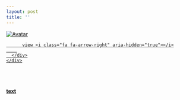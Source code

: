 ```yaml
---
layout: post
title: ''
---
```


<p class="imglist">

<div class="image-container">
  <a href="https://pic.imgdb.cn/item/5ee8888e2cb53f50feab281d.jpg"  data-fancybox="images">
    <img src="https://pic.imgdb.cn/item/5ee8888e2cb53f50feab284b.jpg" alt="Avatar" class="image" />
    <div class="overlay">
      <div class="text">
        
          view <i class="fa fa-arrow-right" aria-hidden="true"></i>
        
      </div>
    </div>
  </a>
</div>










<a href="https://pic.imgdb.cn/item/5ee8888e2cb53f50feab2820.jpg" data-fancybox="images"><img src="" /></a>
<a href="https://pic.imgdb.cn/item/5ee8888e2cb53f50feab2822.jpg" data-fancybox="images"><img src="" /></a>
<a href="https://pic.imgdb.cn/item/5ee8888e2cb53f50feab2825.jpg" data-fancybox="images"><img src="" /></a>
<a href="https://pic.imgdb.cn/item/5ee8888e2cb53f50feab282f.jpg" data-fancybox="images"><img src="" /></a>
<a href="https://pic.imgdb.cn/item/5ee8888e2cb53f50feab2834.jpg" data-fancybox="images"><img src="" /></a>
<a href="https://pic.imgdb.cn/item/5ee8888e2cb53f50feab2839.jpg" data-fancybox="images"><img src="" /></a>
<a href="https://pic.imgdb.cn/item/5ee8888e2cb53f50feab283d.jpg" data-fancybox="images"><img src="" /></a>
<a href="https://pic.imgdb.cn/item/5ee8888e2cb53f50feab2844.jpg" data-fancybox="images"><img src="" /></a>
<a href="https://pic.imgdb.cn/item/5ee8888e2cb53f50feab2847.jpg" data-fancybox="images"><img src="" /></a>
<a href="https://pic.imgdb.cn/item/5ee8888e2cb53f50feab284b.jpg" data-fancybox="images"><img src="" /></a>
<a href="https://pic.imgdb.cn/item/5ee8888e2cb53f50feab284e.jpg" data-fancybox="images"><img src="" /></a>
<a href="https://pic.imgdb.cn/item/5ee8888e2cb53f50feab2854.jpg" data-fancybox="images"><img src="" /></a>
<a href="https://pic.imgdb.cn/item/5ee8888e2cb53f50feab2859.jpg" data-fancybox="images"><img src="" /></a>
<a href="https://pic.imgdb.cn/item/5ee8888e2cb53f50feab2861.jpg" data-fancybox="images"><img src="" /></a>
<a href="https://pic.imgdb.cn/item/5ee8888e2cb53f50feab2864.jpg" data-fancybox="images"><img src="" /></a>
<a href="https://pic.imgdb.cn/item/5ee8888e2cb53f50feab2868.jpg" data-fancybox="images"><img src="" /></a>
<a href="https://pic.imgdb.cn/item/5ee8888e2cb53f50feab286c.jpg" data-fancybox="images"><img src="" /></a>
<a href="https://pic.imgdb.cn/item/5ee8888e2cb53f50feab286e.jpg" data-fancybox="images"><img src="" /></a>
<a href="https://pic.imgdb.cn/item/5ee8888e2cb53f50feab2870.jpg" data-fancybox="images"><img src="" /></a>
<a href="https://pic.imgdb.cn/item/5ee8888e2cb53f50feab2875.jpg" data-fancybox="images"><img src="" /></a>
<a href="https://pic.imgdb.cn/item/5ee8888e2cb53f50feab287b.jpg" data-fancybox="images"><img src="" /></a>
<a href="https://pic.imgdb.cn/item/5ee8888e2cb53f50feab287f.jpg" data-fancybox="images"><img src="" /></a>
<a href="https://pic.imgdb.cn/item/5ee8888e2cb53f50feab2884.jpg" data-fancybox="images"><img src="" /></a>
<a href="https://pic.imgdb.cn/item/5ee8888e2cb53f50feab2889.jpg" data-fancybox="images"><img src="" /></a>
<a href="https://pic.imgdb.cn/item/5ee8888e2cb53f50feab288d.jpg" data-fancybox="images"><img src="" /></a>
<a href="https://pic.imgdb.cn/item/5ee8888e2cb53f50feab2890.jpg" data-fancybox="images"><img src="" /></a>
<a href="https://pic.imgdb.cn/item/5ee8888e2cb53f50feab2894.jpg" data-fancybox="images"><img src="" /></a>
<a href="https://pic.imgdb.cn/item/5ee8888e2cb53f50feab289a.jpg" data-fancybox="images"><img src="" /></a>
<a href="https://pic.imgdb.cn/item/5ee8888e2cb53f50feab289e.jpg" data-fancybox="images"><img src="" /></a>
<a href="https://pic.imgdb.cn/item/5ee8888e2cb53f50feab28a1.jpg" data-fancybox="images"><img src="" /></a>
<a href="https://pic.imgdb.cn/item/5ee8888e2cb53f50feab28a3.jpg" data-fancybox="images"><img src="" /></a>
<a href="https://pic.imgdb.cn/item/5ee8888e2cb53f50feab28a9.jpg" data-fancybox="images"><img src="" /></a>
<a href="https://pic.imgdb.cn/item/5ee8888e2cb53f50feab28ab.jpg" data-fancybox="images"><img src="" /></a>
<a href="https://pic.imgdb.cn/item/5ee8888e2cb53f50feab28b1.jpg" data-fancybox="images"><img src="" /></a>
<a href="https://pic.imgdb.cn/item/5ee8888e2cb53f50feab28b5.jpg" data-fancybox="images"><img src="" /></a>
<a href="https://pic.imgdb.cn/item/5ee8888e2cb53f50feab28b8.jpg" data-fancybox="images"><img src="" /></a>
<a href="https://pic.imgdb.cn/item/5ee8888e2cb53f50feab28bb.jpg" data-fancybox="images"><img src="" /></a>
<a href="https://pic.imgdb.cn/item/5ee8888e2cb53f50feab28c0.jpg" data-fancybox="images"><img src="" /></a>
<a href="https://pic.imgdb.cn/item/5ee8888e2cb53f50feab28c6.jpg" data-fancybox="images"><img src="" /></a>
<a href="https://pic.imgdb.cn/item/5ee8888e2cb53f50feab28ca.jpg" data-fancybox="images"><img src="" /></a>
<a href="https://pic.imgdb.cn/item/5ee8888e2cb53f50feab28cc.jpg" data-fancybox="images"><img src="" /></a>
<a href="https://pic.imgdb.cn/item/5ee8888e2cb53f50feab28d0.jpg" data-fancybox="images"><img src="" /></a>
<a href="https://pic.imgdb.cn/item/5ee8888e2cb53f50feab28d3.jpg" data-fancybox="images"><img src="" /></a>
<a href="https://pic.imgdb.cn/item/5ee8888e2cb53f50feab28d6.jpg" data-fancybox="images"><img src="" /></a>
<a href="https://pic.imgdb.cn/item/5ee888fc2cb53f50feabc1fd.jpg" data-fancybox="images"><img src="" /></a>
<a href="https://pic.imgdb.cn/item/5ee888fc2cb53f50feabc201.jpg" data-fancybox="images"><img src="" /></a>
<a href="https://pic.imgdb.cn/item/5ee888fc2cb53f50feabc204.jpg" data-fancybox="images"><img src="" /></a>
<a href="https://pic.imgdb.cn/item/5ee888fc2cb53f50feabc209.jpg" data-fancybox="images"><img src="" /></a>
<a href="https://pic.imgdb.cn/item/5ee888fc2cb53f50feabc20d.jpg" data-fancybox="images"><img src="" /></a>
<a href="https://pic.imgdb.cn/item/5ee888fc2cb53f50feabc211.jpg" data-fancybox="images"><img src="" /></a>
<a href="https://pic.imgdb.cn/item/5ee888fc2cb53f50feabc213.jpg" data-fancybox="images"><img src="" /></a>
<a href="https://pic.imgdb.cn/item/5ee888fc2cb53f50feabc217.jpg" data-fancybox="images"><img src="" /></a>
<a href="https://pic.imgdb.cn/item/5ee888fc2cb53f50feabc21a.jpg" data-fancybox="images"><img src="" /></a>
<a href="https://pic.imgdb.cn/item/5ee888fc2cb53f50feabc21e.jpg" data-fancybox="images"><img src="" /></a>
<a href="https://pic.imgdb.cn/item/5ee888fc2cb53f50feabc224.jpg" data-fancybox="images"><img src="" /></a>
<a href="https://pic.imgdb.cn/item/5ee888fc2cb53f50feabc228.jpg" data-fancybox="images"><img src="" /></a>
<a href="https://pic.imgdb.cn/item/5ee888fc2cb53f50feabc22c.jpg" data-fancybox="images"><img src="" /></a>
<a href="https://pic.imgdb.cn/item/5ee888fc2cb53f50feabc22f.jpg" data-fancybox="images"><img src="" /></a>
<a href="https://pic.imgdb.cn/item/5ee888fc2cb53f50feabc23b.jpg" data-fancybox="images"><img src="" /></a>
<a href="https://pic.imgdb.cn/item/5ee888fc2cb53f50feabc23e.jpg" data-fancybox="images"><img src="" /></a>
<a href="https://pic.imgdb.cn/item/5ee888fc2cb53f50feabc241.jpg" data-fancybox="images"><img src="" /></a>
<a href="https://pic.imgdb.cn/item/5ee888fc2cb53f50feabc245.jpg" data-fancybox="images"><img src="" /></a>
<a href="https://pic.imgdb.cn/item/5ee888fc2cb53f50feabc249.jpg" data-fancybox="images"><img src="" /></a>
<a href="https://pic.imgdb.cn/item/5ee888fc2cb53f50feabc24e.jpg" data-fancybox="images"><img src="" /></a>
<a href="https://pic.imgdb.cn/item/5ee888fc2cb53f50feabc251.jpg" data-fancybox="images"><img src="" /></a>
<a href="https://pic.imgdb.cn/item/5ee888fc2cb53f50feabc253.jpg" data-fancybox="images"><img src="" /></a>
<a href="https://pic.imgdb.cn/item/5ee888fc2cb53f50feabc259.jpg" data-fancybox="images"><img src="" /></a>
<a href="https://pic.imgdb.cn/item/5ee888fc2cb53f50feabc25c.jpg" data-fancybox="images"><img src="" /></a>
<a href="https://pic.imgdb.cn/item/5ee888fc2cb53f50feabc261.jpg" data-fancybox="images"><img src="" /></a>
<a href="https://pic.imgdb.cn/item/5ee888fc2cb53f50feabc265.jpg" data-fancybox="images"><img src="" /></a>
<a href="https://pic.imgdb.cn/item/5ee888fc2cb53f50feabc267.jpg" data-fancybox="images"><img src="" /></a>
<a href="https://pic.imgdb.cn/item/5ee888fc2cb53f50feabc26a.jpg" data-fancybox="images"><img src="" /></a>
<a href="https://pic.imgdb.cn/item/5ee888fc2cb53f50feabc26c.jpg" data-fancybox="images"><img src="" /></a>
<a href="https://pic.imgdb.cn/item/5ee888fc2cb53f50feabc26f.jpg" data-fancybox="images"><img src="" /></a>
<a href="https://pic.imgdb.cn/item/5ee889312cb53f50feac17a9.jpg" data-fancybox="images"><img src="" /></a>
<a href="https://pic.imgdb.cn/item/5ee889312cb53f50feac17ab.jpg" data-fancybox="images"><img src="" /></a>
<a href="https://pic.imgdb.cn/item/5ee889312cb53f50feac17b1.jpg" data-fancybox="images"><img src="" /></a>
<a href="https://pic.imgdb.cn/item/5ee889312cb53f50feac17c1.jpg" data-fancybox="images"><img src="" /></a>
<a href="https://pic.imgdb.cn/item/5ee889312cb53f50feac17cc.jpg" data-fancybox="images"><img src="" /></a>
<a href="https://pic.imgdb.cn/item/5ee889312cb53f50feac17d1.jpg" data-fancybox="images"><img src="" /></a>
<a href="https://pic.imgdb.cn/item/5ee889312cb53f50feac17d6.jpg" data-fancybox="images"><img src="" /></a>
<a href="https://pic.imgdb.cn/item/5ee889312cb53f50feac17e1.jpg" data-fancybox="images"><img src="" /></a>
<a href="https://pic.imgdb.cn/item/5ee889312cb53f50feac17e3.jpg" data-fancybox="images"><img src="" /></a>
<a href="https://pic.imgdb.cn/item/5ee889312cb53f50feac17e9.jpg" data-fancybox="images"><img src="" /></a>
<a href="https://pic.imgdb.cn/item/5ee889312cb53f50feac17ef.jpg" data-fancybox="images"><img src="" /></a>
<a href="https://pic.imgdb.cn/item/5ee889312cb53f50feac17f1.jpg" data-fancybox="images"><img src="" /></a>
<a href="https://pic.imgdb.cn/item/5ee889312cb53f50feac17f8.jpg" data-fancybox="images"><img src="" /></a>
<a href="https://pic.imgdb.cn/item/5ee889312cb53f50feac1800.jpg" data-fancybox="images"><img src="" /></a>
<a href="https://pic.imgdb.cn/item/5ee889312cb53f50feac1803.jpg" data-fancybox="images"><img src="" /></a>
<a href="https://pic.imgdb.cn/item/5ee889312cb53f50feac1808.jpg" data-fancybox="images"><img src="" /></a>
<a href="https://pic.imgdb.cn/item/5ee889312cb53f50feac180b.jpg" data-fancybox="images"><img src="" /></a>
<a href="https://pic.imgdb.cn/item/5ee889312cb53f50feac1810.jpg" data-fancybox="images"><img src="" /></a>
<a href="https://pic.imgdb.cn/item/5ee889312cb53f50feac1817.jpg" data-fancybox="images"><img src="" /></a>
<a href="https://pic.imgdb.cn/item/5ee889312cb53f50feac181d.jpg" data-fancybox="images"><img src="" /></a>
<a href="https://pic.imgdb.cn/item/5ee889312cb53f50feac1821.jpg" data-fancybox="images"><img src="" /></a>
<a href="https://pic.imgdb.cn/item/5ee889312cb53f50feac1824.jpg" data-fancybox="images"><img src="" /></a>
<a href="https://pic.imgdb.cn/item/5ee889312cb53f50feac1828.jpg" data-fancybox="images"><img src="" /></a>
<a href="https://pic.imgdb.cn/item/5ee889312cb53f50feac182a.jpg" data-fancybox="images"><img src="" /></a>
<a href="https://pic.imgdb.cn/item/5ee889312cb53f50feac182f.jpg" data-fancybox="images"><img src="" /></a>
<a href="https://pic.imgdb.cn/item/5ee889312cb53f50feac1839.jpg" data-fancybox="images"><img src="" /></a>
<a href="https://pic.imgdb.cn/item/5ee889312cb53f50feac183c.jpg" data-fancybox="images"><img src="" /></a>
<a href="https://pic.imgdb.cn/item/5ee889312cb53f50feac1840.jpg" data-fancybox="images"><img src="" /></a>
<a href="https://pic.imgdb.cn/item/5ee889312cb53f50feac1843.jpg" data-fancybox="images"><img src="" /></a>
<a href="https://pic.imgdb.cn/item/5ee889312cb53f50feac1845.jpg" data-fancybox="images"><img src="" /></a>
<a href="https://pic.imgdb.cn/item/5ee889612cb53f50feac6c89.jpg" data-fancybox="images"><img src="" /></a>
<a href="https://pic.imgdb.cn/item/5ee889612cb53f50feac6c8d.jpg" data-fancybox="images"><img src="" /></a>
<a href="https://pic.imgdb.cn/item/5ee889612cb53f50feac6c94.jpg" data-fancybox="images"><img src="" /></a>
<a href="https://pic.imgdb.cn/item/5ee889612cb53f50feac6c98.jpg" data-fancybox="images"><img src="" /></a>
<a href="https://pic.imgdb.cn/item/5ee889612cb53f50feac6ca0.jpg" data-fancybox="images"><img src="" /></a>
<a href="https://pic.imgdb.cn/item/5ee889612cb53f50feac6ca8.jpg" data-fancybox="images"><img src="" /></a>
<a href="https://pic.imgdb.cn/item/5ee889612cb53f50feac6cb5.jpg" data-fancybox="images"><img src="" /></a>
<a href="https://pic.imgdb.cn/item/5ee889612cb53f50feac6cba.jpg" data-fancybox="images"><img src="" /></a>
<a href="https://pic.imgdb.cn/item/5ee889612cb53f50feac6cc0.jpg" data-fancybox="images"><img src="" /></a>
<a href="https://pic.imgdb.cn/item/5ee889612cb53f50feac6cc6.jpg" data-fancybox="images"><img src="" /></a>
<a href="https://pic.imgdb.cn/item/5ee889612cb53f50feac6cc8.jpg" data-fancybox="images"><img src="" /></a>
<a href="https://pic.imgdb.cn/item/5ee889612cb53f50feac6ccf.jpg" data-fancybox="images"><img src="" /></a>
<a href="https://pic.imgdb.cn/item/5ee889612cb53f50feac6cd4.jpg" data-fancybox="images"><img src="" /></a>
<a href="https://pic.imgdb.cn/item/5ee889612cb53f50feac6cd7.jpg" data-fancybox="images"><img src="" /></a>
<a href="https://pic.imgdb.cn/item/5ee889612cb53f50feac6cd9.jpg" data-fancybox="images"><img src="" /></a>
<a href="https://pic.imgdb.cn/item/5ee889612cb53f50feac6cfc.jpg" data-fancybox="images"><img src="" /></a>
<a href="https://pic.imgdb.cn/item/5ee889612cb53f50feac6cff.jpg" data-fancybox="images"><img src="" /></a>
<a href="https://pic.imgdb.cn/item/5ee889612cb53f50feac6d01.jpg" data-fancybox="images"><img src="" /></a>
<a href="https://pic.imgdb.cn/item/5ee889612cb53f50feac6d03.jpg" data-fancybox="images"><img src="" /></a>
<a href="https://pic.imgdb.cn/item/5ee889612cb53f50feac6d09.jpg" data-fancybox="images"><img src="" /></a>
<a href="https://pic.imgdb.cn/item/5ee889612cb53f50feac6d0c.jpg" data-fancybox="images"><img src="" /></a>
<a href="https://pic.imgdb.cn/item/5ee889612cb53f50feac6d11.jpg" data-fancybox="images"><img src="" /></a>
<a href="https://pic.imgdb.cn/item/5ee889612cb53f50feac6d13.jpg" data-fancybox="images"><img src="" /></a>
<a href="https://pic.imgdb.cn/item/5ee889612cb53f50feac6d16.jpg" data-fancybox="images"><img src="" /></a>
<a href="https://pic.imgdb.cn/item/5ee889612cb53f50feac6d18.jpg" data-fancybox="images"><img src="" /></a>
<a href="https://pic.imgdb.cn/item/5ee889612cb53f50feac6d1c.jpg" data-fancybox="images"><img src="" /></a>
<a href="https://pic.imgdb.cn/item/5ee889612cb53f50feac6d20.jpg" data-fancybox="images"><img src="" /></a>
<a href="https://pic.imgdb.cn/item/5ee889612cb53f50feac6d24.jpg" data-fancybox="images"><img src="" /></a>
<a href="https://pic.imgdb.cn/item/5ee889612cb53f50feac6d28.jpg" data-fancybox="images"><img src="" /></a>
<a href="https://pic.imgdb.cn/item/5ee889612cb53f50feac6d2a.jpg" data-fancybox="images"><img src="" /></a>
<a href="https://pic.imgdb.cn/item/5ee889852cb53f50feacafce.jpg" data-fancybox="images"><img src="" /></a>
<a href="https://pic.imgdb.cn/item/5ee889852cb53f50feacafd0.jpg" data-fancybox="images"><img src="" /></a>
<a href="https://pic.imgdb.cn/item/5ee889852cb53f50feacafd9.jpg" data-fancybox="images"><img src="" /></a>
<a href="https://pic.imgdb.cn/item/5ee889852cb53f50feacafdc.jpg" data-fancybox="images"><img src="" /></a>
<a href="https://pic.imgdb.cn/item/5ee889852cb53f50feacafe1.jpg" data-fancybox="images"><img src="" /></a>
<a href="https://pic.imgdb.cn/item/5ee889852cb53f50feacafe3.jpg" data-fancybox="images"><img src="" /></a>
<a href="https://pic.imgdb.cn/item/5ee889852cb53f50feacafe6.jpg" data-fancybox="images"><img src="" /></a>
<a href="https://pic.imgdb.cn/item/5ee889852cb53f50feacafed.jpg" data-fancybox="images"><img src="" /></a>
<a href="https://pic.imgdb.cn/item/5ee889852cb53f50feacaff2.jpg" data-fancybox="images"><img src="" /></a>
<a href="https://pic.imgdb.cn/item/5ee889852cb53f50feacaff7.jpg" data-fancybox="images"><img src="" /></a>
<a href="https://pic.imgdb.cn/item/5ee889852cb53f50feacaffb.jpg" data-fancybox="images"><img src="" /></a>
<a href="https://pic.imgdb.cn/item/5ee889852cb53f50feacaffe.jpg" data-fancybox="images"><img src="" /></a>
<a href="https://pic.imgdb.cn/item/5ee889852cb53f50feacb012.jpg" data-fancybox="images"><img src="" /></a>
<a href="https://pic.imgdb.cn/item/5ee889852cb53f50feacb017.jpg" data-fancybox="images"><img src="" /></a>

</p>


#### [text](https://cxcxcx.cx/works/0041a.html)
